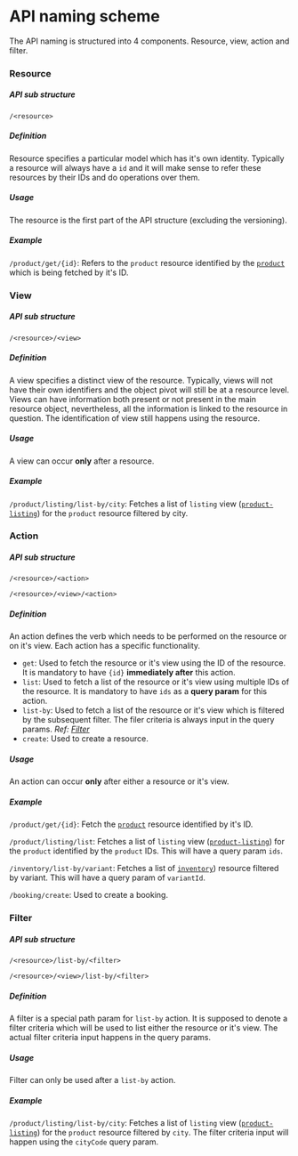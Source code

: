 # API naming scheme

The API naming is structured into 4 components. Resource, view, action and filter.

### Resource

##### API sub structure

`/<resource>`

##### Definition

Resource specifies a particular model which has it's own identity. Typically a resource will always have a `id` and it will make sense to refer these resources by their IDs and do operations over them.

##### Usage

The resource is the first part of the API structure (excluding the versioning).

##### Example
`/product/get/{id}`: Refers to the `product` resource identified by the [`product`](/object-models/v1/product-models.md#product) which is being fetched by it's ID.

### View

##### API sub structure

`/<resource>/<view>`

##### Definition

A view specifies a distinct view of the resource. Typically, views will not have their own identifiers and the object pivot will still be at a resource level. Views can have information both present or not present in the main resource object, nevertheless, all the information is linked to the resource in question. The identification of view still happens using the resource.

##### Usage

A view can occur **only** after a resource.

##### Example

`/product/listing/list-by/city`: Fetches a list of `listing` view ([`product-listing`](/object-models/v1/product-models.md#product-listing)) for the `product` resource filtered by city.

### Action

##### API sub structure

`/<resource>/<action>`

`/<resource>/<view>/<action>`

##### Definition

An action defines the verb which needs to be performed on the resource or on it's view. Each action has a specific functionality.

* `get`: Used to fetch the resource or it's view using the ID of the resource. It is mandatory to have `{id}` **immediately after** this action.
* `list`: Used to fetch a list of the resource or it's view using multiple IDs of the resource. It is mandatory to have `ids` as a **query param** for this action.
* `list-by`: Used to fetch a list of the resource or it's view which is filtered by the subsequent filter. The filer criteria is always input in the query params. *Ref: [Filter](#filter)*
* `create`: Used to create a resource.

##### Usage

An action can occur **only** after either a resource or it's view.

##### Example

`/product/get/{id}`: Fetch the [`product`](/object-models/v1/product-models.md#product) resource identified by it's ID.

`/product/listing/list`: Fetches a list of `listing` view ([`product-listing`](/object-models/v1/product-models.md#product-listing)) for the `product` identified by the `product` IDs. This will have a query param `ids`.

`/inventory/list-by/variant`: Fetches a list of [`inventory`](/object-models/v1/inventory-pricing-models.md#inventory)) resource filtered by variant. This will have a query param of `variantId`.

`/booking/create`: Used to create a booking.

### Filter

##### API sub structure

`/<resource>/list-by/<filter>`

`/<resource>/<view>/list-by/<filter>`

##### Definition

A filter is a special path param for `list-by` action. It is supposed to denote a filter criteria which will be used to list either the resource or it's view. The actual filter criteria input happens in the query params.

##### Usage

Filter can only be used after a `list-by` action.

##### Example

`/product/listing/list-by/city`: Fetches a list of `listing` view ([`product-listing`](/object-models/v1/product-models.md#product-listing)) for the `product` resource filtered by `city`. The filter criteria input will happen using the `cityCode` query param.
